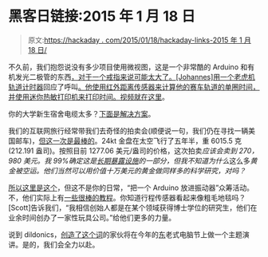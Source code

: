 # 黑客日链接:2015 年 1 月 18 日

> 原文:[https://hackaday . com/2015/01/18/hackaday-links-2015 年 1 月 18 日/](https://hackaday.com/2015/01/18/hackaday-links-january-18-2015/)

不久前，我们抱怨说没有多少项目使用微视图，这是一个非常酷的 Arduino 和有机发光二极管的东西[，对于一个戒指来说可能太大了。[Johannes]用一个老虎机轨道计时器](http://hackaday.com/2014/12/12/making-microview-wordy/)回应了呼叫[。他使用红外距离传感器来计算他的赛车轨道的单圈时间，并使用迷你热敏打印机来打印时间。](http://zeitwesendiylog.spreitzer.at/?p=185)[视频就在这里](https://www.youtube.com/watch?v=58mzMNSpiwE)。

你的大学新生宿舍电缆太多？[下面是解决方案](https://twitter.com/DoNotBeOnFire/status/556469446630735872?s=03)。

我们的互联网旅行经常带我们去奇怪的拍卖会(顺便说一句，我们仍在寻找一辆美国邮车)，[但这一次是最棒的](http://gsaauctions.gov/gsaauctions/aucdsclnk?sl=71QSCI15800001)。24kt 金盘在太空飞行了五年半，重 6015.5 克(212.191 盎司)。按照目前 1277.06 美元/盎司的价格，这次拍卖*应该会卖到 270，980 美元。我 99%确定这是[长期暴露设施](http://en.wikipedia.org/wiki/Long_Duration_Exposure_Facility)的一部分，但我不知道为什么*这么多*黄金被空运。他们当然可以用价值十万美元的黄金做同样多的科学研究，对吗？*

[所以这里是这个](https://www.indiegogo.com/projects/the-mod-multivibrating-open-source-dildo)，但这不是你的日常，“把一个 Arduino 放进振动器”众筹活动。不，他们实际上有[一些很棒的教程](https://www.comingle.io/howto)。你知道行程传感器看起来像粗毛地毯吗？[Scott]告诉我们，“我相信创始人都是在某个领域获得博士学位的研究生，他们在业余时间创办了一家性玩具公司。”给他们更多的力量。

说到 dildonics，[创造了这个词](http://en.wikipedia.org/wiki/Ted_Nelson)的家伙将在今年的[东](http://www.vintage.org/2015/east/)老式电脑节上做一个主题演讲。是的，我们会全力以赴。